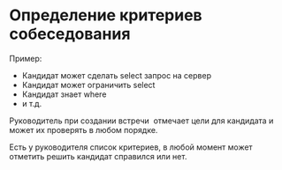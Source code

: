 # Определение критериев собеседования
Пример:

*   Кандидат может сделать select запрос на сервер
*   Кандидат может ограничить select
*   Кандидат знает where
*   и т.д.

Руководитель при создании встречи  отмечает цели для кандидата и может их проверять в любом порядке.

Есть у руководителя список критериев, в любой момент может отметить решить кандидат справился или нет.